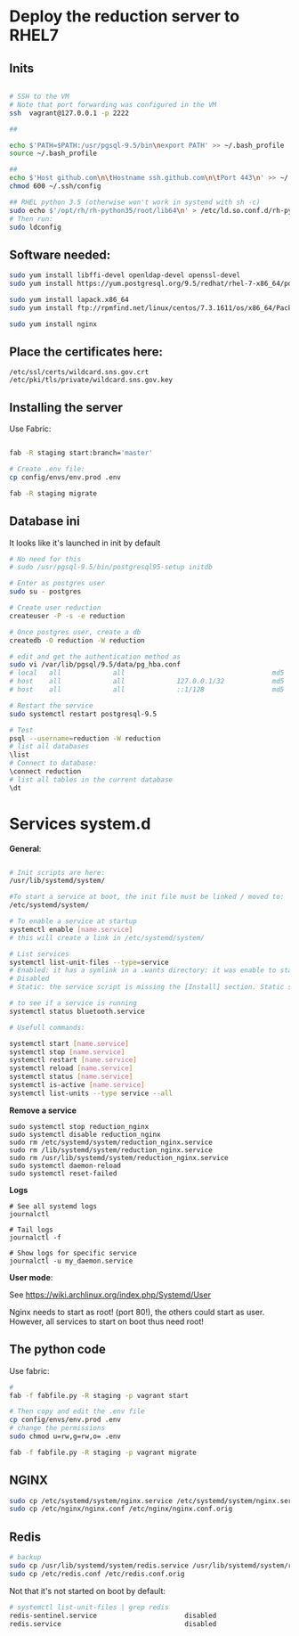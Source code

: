 # Deploy the reduction server to RHEL7


## Inits

```bash

# SSH to the VM
# Note that port forwarding was configured in the VM
ssh  vagrant@127.0.0.1 -p 2222

##

echo $'PATH=$PATH:/usr/pgsql-9.5/bin\nexport PATH' >> ~/.bash_profile
source ~/.bash_profile

##
echo $'Host github.com\n\tHostname ssh.github.com\n\tPort 443\n' >> ~/.ssh/config
chmod 600 ~/.ssh/config

## RHEL python 3.5 (otherwise won't work in systemd with sh -c)
sudo echo $'/opt/rh/rh-python35/root/lib64\n' > /etc/ld.so.conf.d/rh-python35.conf
# Then run:
sudo ldconfig 

```

## Software needed:

```bash
sudo yum install libffi-devel openldap-devel openssl-devel
sudo yum install https://yum.postgresql.org/9.5/redhat/rhel-7-x86_64/postgresql95-devel-9.5.7-1PGDG.rhel7.x86_64.rpm

sudo yum install lapack.x86_64
sudo yum install ftp://rpmfind.net/linux/centos/7.3.1611/os/x86_64/Packages/lapack-devel-3.4.2-5.el7.x86_64.rpm

sudo yum install nginx

```

## Place the certificates here:

```
/etc/ssl/certs/wildcard.sns.gov.crt
/etc/pki/tls/private/wildcard.sns.gov.key
```

## Installing the server

Use Fabric:


```bash

fab -R staging start:branch='master'

# Create .env file:
cp config/envs/env.prod .env

fab -R staging migrate

```

## Database ini

It looks like it's launched in init by default

```sh
# No need for this
# sudo /usr/pgsql-9.5/bin/postgresql95-setup initdb

# Enter as postgres user
sudo su - postgres

# Create user reduction
createuser -P -s -e reduction

# Once postgres user, create a db
createdb -O reduction -W reduction

# edit and get the authentication method as
sudo vi /var/lib/pgsql/9.5/data/pg_hba.conf
# local   all             all                                     md5
# host    all             all             127.0.0.1/32            md5
# host    all             all             ::1/128                 md5

# Restart the service
sudo systemctl restart postgresql-9.5

# Test
psql --username=reduction -W reduction
# list all databases
\list
# Connect to database:
\connect reduction
# list all tables in the current database
\dt
```

# Services system.d

**General**:

```sh

# Init scripts are here:
/usr/lib/systemd/system/

#To start a service at boot, the init file must be linked / moved to:
/etc/systemd/system/

# To enable a service at startup
systemctl enable [name.service]
# this will create a link in /etc/systemd/system/

# List services
systemctl list-unit-files --type=service
# Enabled: it has a symlink in a .wants directory: it was enable to start at boot.
# Disabled
# Static: the service script is missing the [Install] section. Static services are usually dependencies of other services.

# to see if a service is running
systemctl status bluetooth.service

# Usefull commands:

systemctl start [name.service]
systemctl stop [name.service]
systemctl restart [name.service]
systemctl reload [name.service]
systemctl status [name.service]
systemctl is-active [name.service]
systemctl list-units --type service --all

```

**Remove a service**

```
sudo systemctl stop reduction_nginx
sudo systemctl disable reduction_nginx
sudo rm /etc/systemd/system/reduction_nginx.service 
sudo rm /lib/systemd/system/reduction_nginx.service 
sudo rm /usr/lib/systemd/system/reduction_nginx.service 
sudo systemctl daemon-reload
sudo systemctl reset-failed
```

**Logs**

```
# See all systemd logs
journalctl

# Tail logs
journalctl -f

# Show logs for specific service
journalctl -u my_daemon.service
```

**User mode**:

See https://wiki.archlinux.org/index.php/Systemd/User

Nginx needs to start as root! (port 80!), the others could start as user.
However, all services to start on boot thus need root!

## The python code

Use fabric:

```bash
# 
fab -f fabfile.py -R staging -p vagrant start

# Then copy and edit the .env file
cp config/envs/env.prod .env
# change the permissions
sudo chmod u=rw,g=rw,o= .env 

fab -f fabfile.py -R staging -p vagrant migrate
```

## NGINX

```sh
sudo cp /etc/systemd/system/nginx.service /etc/systemd/system/nginx.service.orig
sudo cp /etc/nginx/nginx.conf /etc/nginx/nginx.conf.orig
```

## Redis

```sh
# backup
sudo cp /usr/lib/systemd/system/redis.service /usr/lib/systemd/system/redis.service.orig
sudo cp /etc/redis.conf /etc/redis.conf.orig
```

Not that it's not started on boot by default:

```bash
# systemctl list-unit-files | grep redis
redis-sentinel.service                      disabled
redis.service                               disabled
```
